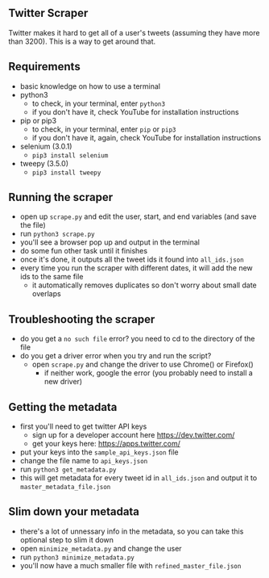 ## Twitter Scraper

Twitter makes it hard to get all of a user's tweets (assuming they have more than 3200). This is a way to get around that.

## Requirements

- basic knowledge on how to use a terminal
- python3
  - to check, in your terminal, enter `python3`
  - if you don't have it, check YouTube for installation instructions
- pip or pip3
  - to check, in your terminal, enter `pip` or `pip3`
  - if you don't have it, again, check YouTube for installation instructions
- selenium (3.0.1)
  - `pip3 install selenium`
- tweepy (3.5.0)
  - `pip3 install tweepy`

## Running the scraper

- open up `scrape.py` and edit the user, start, and end variables (and save the file)
- run `python3 scrape.py`
- you'll see a browser pop up and output in the terminal
- do some fun other task until it finishes
- once it's done, it outputs all the tweet ids it found into `all_ids.json`
- every time you run the scraper with different dates, it will add the new ids to the same file
  - it automatically removes duplicates so don't worry about small date overlaps

## Troubleshooting the scraper

- do you get a `no such file` error? you need to cd to the directory of the file
- do you get a driver error when you try and run the script?
  - open `scrape.py` and change the driver to use Chrome() or Firefox()
    - if neither work, google the error (you probably need to install a new driver)
    
## Getting the metadata

- first you'll need to get twitter API keys
  - sign up for a developer account here https://dev.twitter.com/
  - get your keys here: https://apps.twitter.com/
- put your keys into the `sample_api_keys.json` file
- change the file name to `api_keys.json`
- run `python3 get_metadata.py`
- this will get metadata for every tweet id in `all_ids.json` and output it to `master_metadata_file.json`

## Slim down your metadata
- there's a lot of unnessary info in the metadata, so you can take this optional step to slim it down
- open `minimize_metadata.py` and change the user
- run `python3 minimize_metadata.py`
- you'll now have a much smaller file with `refined_master_file.json`
